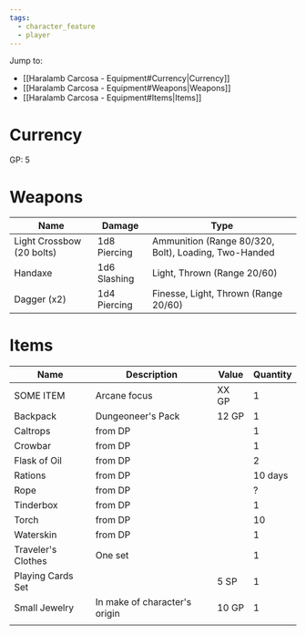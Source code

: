 ```yaml
---
tags:
  - character_feature
  - player
---
```

Jump to:
- [[Haralamb Carcosa - Equipment#Currency|Currency]]
- [[Haralamb Carcosa - Equipment#Weapons|Weapons]]
- [[Haralamb Carcosa - Equipment#Items|Items]]
# Currency

GP: 5

# Weapons

| Name                      | Damage       | Type                                                 |
| ------------------------- | ------------ | ---------------------------------------------------- |
| Light Crossbow (20 bolts) | 1d8 Piercing | Ammunition (Range 80/320, Bolt), Loading, Two-Handed |
| Handaxe                   | 1d6 Slashing | Light, Thrown (Range 20/60)                          |
| Dagger (x2)               | 1d4 Piercing | Finesse, Light, Thrown (Range 20/60)                 |


# Items

| Name               | Description                   | Value | Quantity |
| ------------------ | ----------------------------- | ----- | -------- |
| SOME ITEM          | Arcane focus                  | XX GP | 1        |
| Backpack           | Dungeoneer's Pack             | 12 GP | 1        |
| Caltrops           | from DP                       |       | 1        |
| Crowbar            | from DP                       |       | 1        |
| Flask of Oil       | from DP                       |       | 2        |
| Rations            | from DP                       |       | 10 days  |
| Rope               | from DP                       |       | ?        |
| Tinderbox          | from DP                       |       | 1        |
| Torch              | from DP                       |       | 10       |
| Waterskin          | from DP                       |       | 1        |
| Traveler's Clothes | One set                       |       | 1        |
| Playing Cards Set  |                               | 5 SP  | 1        |
| Small Jewelry      | In make of character's origin | 10 GP | 1        |
|                    |                               |       |          |
